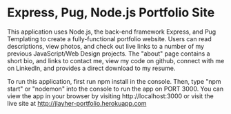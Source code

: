 # Express, Pug, Node.js Portfolio Site

This application uses Node.js, the back-end framework Express, and Pug Templating to create a fully-functional portfolio website.  Users can read descriptions, view photos, 
and check out live links to a number of my previous JavaScript/Web Design projects.  The "about" page contains a short bio, and links to contact me, view my code on github, connect with 
me on LinkedIn, and provides a direct download to my resume.   

To run this application, first run npm install in the console.  Then, type "npm start" or "nodemon" into the console to run the app on PORT 3000.  You can view the app in your browser by visiting http://localhost:3000 or visit the live site at http://jlayher-portfolio.herokuapp.com 